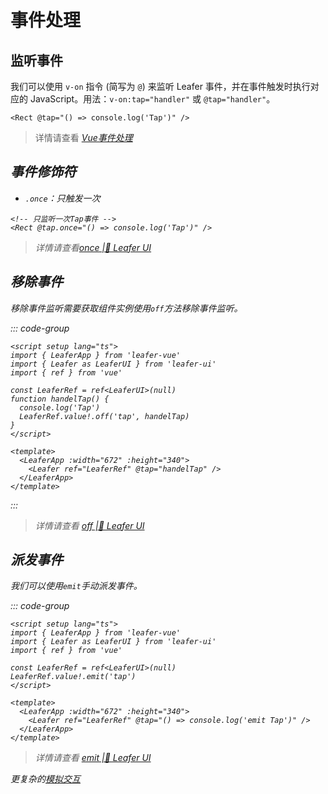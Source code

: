 # 事件处理

## 监听事件
我们可以使用 `v-on` 指令 (简写为 `@`) 来监听 Leafer 事件，并在事件触发时执行对应的 JavaScript。用法：`v-on:tap="handler"` 或 `@tap="handler"`。
```vue
<Rect @tap="() => console.log('Tap')" />
```
> 详情请查看 <i inline-block i-vscode-icons:file-type-vue /> [Vue事件处理](https://cn.vuejs.org/guide/essentials/event-handling.html)



## 事件修饰符

- `.once`：只触发一次

```vue
<!-- 只监听一次Tap事件 -->
<Rect @tap.once="() => console.log('Tap')" />
```

> 详情请查看[once |🌿 Leafer UI ](https://www.leaferjs.com/ui/reference/property/on.html#%E5%8F%AA%E7%9B%91%E5%90%AC%E4%B8%80%E6%AC%A1%E4%BA%8B%E4%BB%B6)

## 移除事件

移除事件监听需要获取组件实例使用`off`方法移除事件监听。

::: code-group

```vue [<div flex items-center><div i-vscode-icons:file-type-vue mr2 /> App.vue</div>]
<script setup lang="ts">
import { LeaferApp } from 'leafer-vue'
import { Leafer as LeaferUI } from 'leafer-ui'
import { ref } from 'vue'

const LeaferRef = ref<LeaferUI>(null)
function handelTap() {
  console.log('Tap')
  LeaferRef.value!.off('tap', handelTap)
}
</script>

<template>
  <LeaferApp :width="672" :height="340">
    <Leafer ref="LeaferRef" @tap="handelTap" />
  </LeaferApp>
</template>
```
:::
> 详情请查看 [off |🌿 Leafer UI ](https://www.leaferjs.com/ui/reference/property/off.html)

## 派发事件

我们可以使用`emit`手动派发事件。

::: code-group

```vue [<div flex items-center><div i-vscode-icons:file-type-vue mr2 /> App.vue</div>]
<script setup lang="ts">
import { LeaferApp } from 'leafer-vue'
import { Leafer as LeaferUI } from 'leafer-ui'
import { ref } from 'vue'

const LeaferRef = ref<LeaferUI>(null)
LeaferRef.value!.emit('tap')
</script>

<template>
  <LeaferApp :width="672" :height="340">
    <Leafer ref="LeaferRef" @tap="() => console.log('emit Tap')" />
  </LeaferApp>
</template>
```
> 详情请查看 [emit |🌿 Leafer UI ](https://www.leaferjs.com/ui/reference/property/emit.html)

更复杂的[模拟交互](https://www.leaferjs.com/ui/reference/event/simulation.html)
